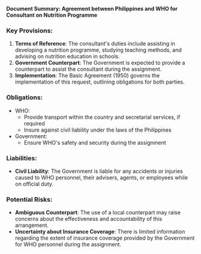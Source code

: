 **Document Summary: Agreement between Philippines and WHO for Consultant on Nutrition Programme**

### Key Provisions:

1. **Terms of Reference**: The consultant's duties include assisting in developing a nutrition programme, studying teaching methods, and advising on nutrition education in schools.
2. **Government Counterpart**: The Government is expected to provide a counterpart to assist the consultant during the assignment.
3. **Implementation**: The Basic Agreement (1950) governs the implementation of this request, outlining obligations for both parties.

### Obligations:

*   WHO:
    *   Provide transport within the country and secretarial services, if required
    *   Insure against civil liability under the laws of the Philippines
*   Government:
    *   Ensure WHO's safety and security during the assignment

### Liabilities:

*   **Civil Liability**: The Government is liable for any accidents or injuries caused to WHO personnel, their advisers, agents, or employees while on official duty.

### Potential Risks:

*   **Ambiguous Counterpart**: The use of a local counterpart may raise concerns about the effectiveness and accountability of this arrangement.
*   **Uncertainty about Insurance Coverage**: There is limited information regarding the extent of insurance coverage provided by the Government for WHO personnel during the assignment.